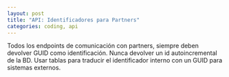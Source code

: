 ```yaml
---
layout: post
title: "API: Identificadores para Partners"
categories: coding, api
---
```


Todos los endpoints de comunicación con partners, siempre deben devolver<!--more--> GUID como identificación. Nunca devolver un id autoincremental de la BD. Usar tablas para traducir el identificador interno con un GUID para sistemas externos.

